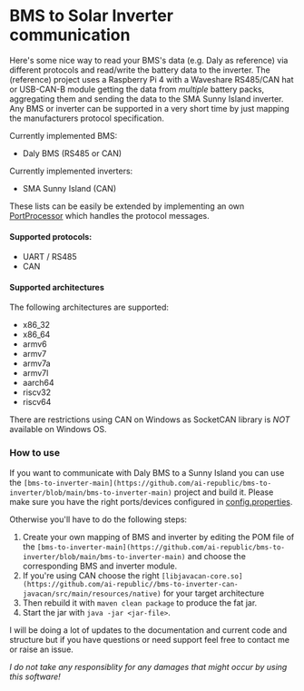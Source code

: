 # BMS to Solar Inverter communication

Here's some nice way to read your BMS's data (e.g. Daly as reference) via different protocols and read/write the battery data to the inverter.
The (reference) project uses a Raspberry Pi 4 with a Waveshare RS485/CAN hat or USB-CAN-B module getting the data from _multiple_ battery packs, aggregating them and sending the data to the SMA Sunny Island inverter.
Any BMS or inverter can be supported in a very short time by just mapping the manufacturers protocol specification.

Currently implemented BMS:
* Daly BMS (RS485 or CAN)

Currently implemented inverters:
* SMA Sunny Island (CAN)

These lists can be easily be extended by implementing an own [PortProcessor](https://github.com/ai-republic/bms-to-inverter/blob/main/bms-to-inverter-core/src/main/java/com/airepublic/bmstoinverter/PortProcessor.java) which handles the protocol messages.

#### Supported protocols:
* UART / RS485
* CAN


#### Supported architectures

The following architectures are supported:
* x86_32 
* x86_64
* armv6
* armv7
* armv7a
* armv7l 
* aarch64
* riscv32
* riscv64

There are restrictions using CAN on Windows as SocketCAN library is *NOT* available on Windows OS.



### How to use
If you want to communicate with Daly BMS to a Sunny Island you can use the `[bms-to-inverter-main](https://github.com/ai-republic/bms-to-inverter/blob/main/bms-to-inverter-main)` project and build it. Please make sure you have the right ports/devices configured in  [config.properties](https://github.com/ai-republic/bms-to-inverter/blob/main/bms-to-inverter-main/src/main/resources/config.properties).

Otherwise you'll have to do the following steps:

1. Create your own mapping of BMS and inverter by editing the POM file of the `[bms-to-inverter-main](https://github.com/ai-republic/bms-to-inverter/blob/main/bms-to-inverter-main)` and choose the corresponding BMS and inverter module. 
2. If you're using CAN choose the right `[libjavacan-core.so](https://github.com/ai-republic//bms-to-inverter-can-javacan/src/main/resources/native)` for your target architecture
3. Then rebuild it with `maven clean package` to produce the fat jar.
4. Start the jar with `java -jar <jar-file>`.

I will be doing a lot of updates to the documentation and current code and structure but if you have questions or need support feel free to contact me or raise an issue.


*I do not take any responsiblity for any damages that might occur by using this software!*